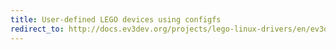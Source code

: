 ```yaml
---
title: User-defined LEGO devices using configfs
redirect_to: http://docs.ev3dev.org/projects/lego-linux-drivers/en/ev3dev-jessie/user.html#configfs-interface
---
```

